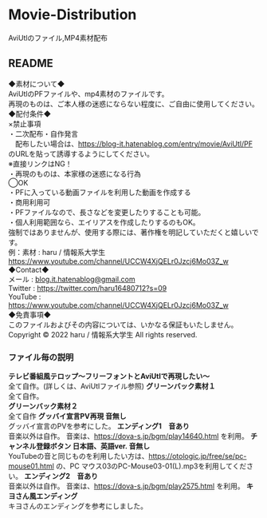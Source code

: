 # Movie-Distribution
AviUtlのファイル,MP4素材配布
## README
◆素材について◆  
AviUtlのPFファイルや、mp4素材のファイルです。  
再現のものは、ご本人様の迷惑にならない程度に、ご自由に使用してください。  
◆配付条件◆  
×禁止事項  
・二次配布・自作発言  
　配布したい場合は、https://blog-it.hatenablog.com/entry/movie/AviUtl/PF のURLを貼って誘導するようにしてください。  
※直接リンクはNG！  
・再現のものは、本家様の迷惑になる行為  
◯OK  
・PFに入っている動画ファイルを利用した動画を作成する  
・商用利用可  
・PFファイルなので、長さなどを変更したりすることも可能。  
・個人利用範囲なら、エイリアスを作成したりするのもOK。  
強制ではありませんが、使用する際には、著作権を明記していただくと嬉しいです。  
例：素材 : haru / 情報系大学生 https://www.youtube.com/channel/UCCW4XjQELr0Jzcj6Mo03Z_w  
◆Contact◆  
メール : blog.it.hatenablog@gmail.com  
Twitter : https://twitter.com/haru16480712?s=09  
YouTube : https://www.youtube.com/channel/UCCW4XjQELr0Jzcj6Mo03Z_w  
◆免責事項◆  
このファイルおよびその内容については、いかなる保証もいたしません。  
Copyright © 2022 haru / 情報系大学生 All rights reserved.
### ファイル毎の説明
**テレビ番組風テロップ～フリーフォントとAviUtlで再現したい～**    
全て自作。(詳しくは、AviUtlファイル参照)
**グリーンバック素材１**  
全て自作。  
**グリーンバック素材２**  
全て自作
**グッバイ宣言PV再現 音無し**  
グッバイ宣言のPVを参考にした。
**エンディング1　音あり**  
音楽以外は自作。
音楽は、https://dova-s.jp/bgm/play14640.html を利用。
**チャンネル登録ボタン 日本語、英語ver. 音無し**  
YouTubeの音と同じものを利用したい方は、https://otologic.jp/free/se/pc-mouse01.html の、PC マウス03のPC-Mouse03-01(L).mp3を利用してください。
**エンディング2　音あり**  
音楽以外は自作。
音楽は、https://dova-s.jp/bgm/play2575.html を利用。
**キヨさん風エンディング**  
キヨさんのエンディングを参考にしました。
